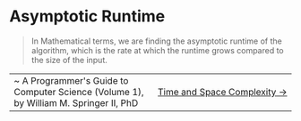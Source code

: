 # Asymptotic Runtime

> In Mathematical terms, we are finding the asymptotic runtime of the algorithm, which is the rate at which the runtime grows compared to the size of the input.

<table>
  <tr>
    <td width="50%">
      ~ A Programmer's Guide to Computer Science (Volume 1), by William M. Springer II, PhD
    </td>
    <td width="50%">
      <div align="right">
        <a href="./time-and-space-complexity/README.md">Time and Space Complexity -></a>
      </div>
    </td>
  </tr>
</table>
